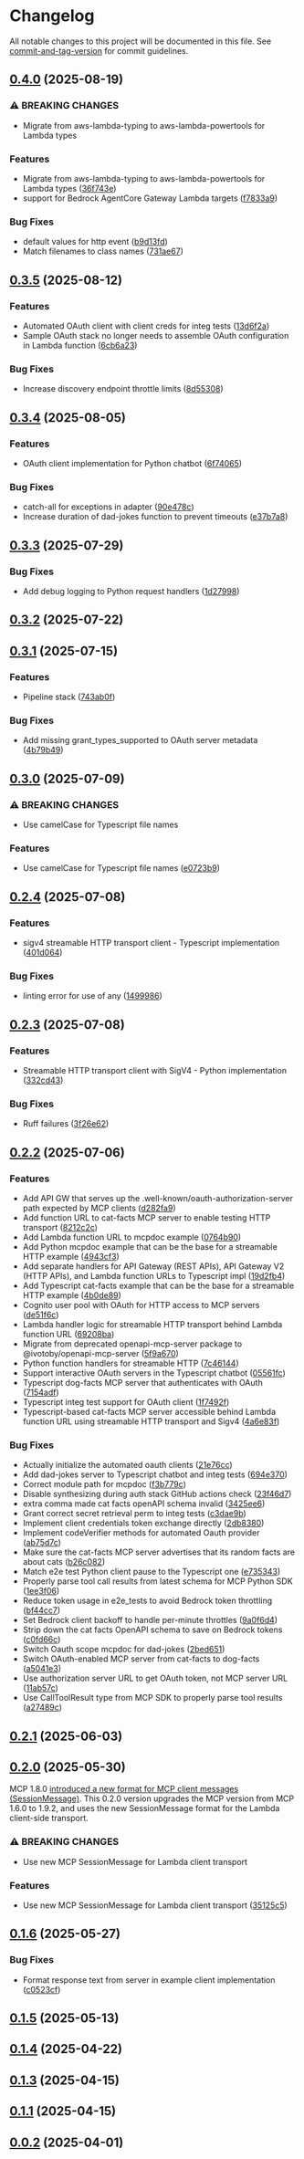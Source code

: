 # Changelog

All notable changes to this project will be documented in this file. See [commit-and-tag-version](https://github.com/absolute-version/commit-and-tag-version) for commit guidelines.

## [0.4.0](https://github.com/awslabs/run-model-context-protocol-servers-with-aws-lambda/compare/v0.3.5...v0.4.0) (2025-08-19)


### ⚠ BREAKING CHANGES

* Migrate from aws-lambda-typing to aws-lambda-powertools for Lambda types

### Features

* Migrate from aws-lambda-typing to aws-lambda-powertools for Lambda types ([36f743e](https://github.com/awslabs/run-model-context-protocol-servers-with-aws-lambda/commit/36f743e8b172d730d4aed7bae7a92e260e815dbf))
* support for Bedrock AgentCore Gateway Lambda targets ([f7833a9](https://github.com/awslabs/run-model-context-protocol-servers-with-aws-lambda/commit/f7833a9b418cb742ec39339ea72884d993e97bbc))


### Bug Fixes

* default values for http event ([b9d13fd](https://github.com/awslabs/run-model-context-protocol-servers-with-aws-lambda/commit/b9d13fd4f37f5851dea472ef9cac94f1688fb9bd))
* Match filenames to class names ([731ae67](https://github.com/awslabs/run-model-context-protocol-servers-with-aws-lambda/commit/731ae6779f42c345be06ecb608f77285eddc712c))

## [0.3.5](https://github.com/awslabs/run-model-context-protocol-servers-with-aws-lambda/compare/v0.3.4...v0.3.5) (2025-08-12)


### Features

* Automated OAuth client with client creds for integ tests ([13d6f2a](https://github.com/awslabs/run-model-context-protocol-servers-with-aws-lambda/commit/13d6f2a0752cb4ab1f1e4d60bb75dea7884c9ebe))
* Sample OAuth stack no longer needs to assemble OAuth configuration in Lambda function ([6cb6a23](https://github.com/awslabs/run-model-context-protocol-servers-with-aws-lambda/commit/6cb6a236de213b5a4acb294f57051031b2718653))


### Bug Fixes

* Increase discovery endpoint throttle limits ([8d55308](https://github.com/awslabs/run-model-context-protocol-servers-with-aws-lambda/commit/8d55308d935e16a223027740949885d3fbd499a9))

## [0.3.4](https://github.com/awslabs/run-model-context-protocol-servers-with-aws-lambda/compare/v0.3.3...v0.3.4) (2025-08-05)


### Features

* OAuth client implementation for Python chatbot ([6f74065](https://github.com/awslabs/run-model-context-protocol-servers-with-aws-lambda/commit/6f74065ee3b0f5da4c8ebc9d5d8de93890f2c0bc))


### Bug Fixes

* catch-all for exceptions in adapter ([90e478c](https://github.com/awslabs/run-model-context-protocol-servers-with-aws-lambda/commit/90e478c9c8e002a2f08f4db3e98175cefb2ffb1b))
* Increase duration of dad-jokes function to prevent timeouts ([e37b7a8](https://github.com/awslabs/run-model-context-protocol-servers-with-aws-lambda/commit/e37b7a88aacb0c54cee0805462690c50a5e20478))

## [0.3.3](https://github.com/awslabs/run-model-context-protocol-servers-with-aws-lambda/compare/v0.3.2...v0.3.3) (2025-07-29)


### Bug Fixes

* Add debug logging to Python request handlers ([1d27998](https://github.com/awslabs/run-model-context-protocol-servers-with-aws-lambda/commit/1d27998110c28617677c510f1b12034346228276))

## [0.3.2](https://github.com/awslabs/run-model-context-protocol-servers-with-aws-lambda/compare/v0.3.1...v0.3.2) (2025-07-22)

## [0.3.1](https://github.com/awslabs/run-model-context-protocol-servers-with-aws-lambda/compare/v0.3.0...v0.3.1) (2025-07-15)


### Features

* Pipeline stack ([743ab0f](https://github.com/awslabs/run-model-context-protocol-servers-with-aws-lambda/commit/743ab0f5ebb92c4657aa2f356173d3ea6a2d1f58))


### Bug Fixes

* Add missing grant_types_supported to OAuth server metadata ([4b79b49](https://github.com/awslabs/run-model-context-protocol-servers-with-aws-lambda/commit/4b79b490ae35632aa6c4ca9f8678fd64aee4b31c))

## [0.3.0](https://github.com/awslabs/run-model-context-protocol-servers-with-aws-lambda/compare/v0.2.4...v0.3.0) (2025-07-09)


### ⚠ BREAKING CHANGES

* Use camelCase for Typescript file names

### Features

* Use camelCase for Typescript file names ([e0723b9](https://github.com/awslabs/run-model-context-protocol-servers-with-aws-lambda/commit/e0723b9184c7998a0cdfe9bb8873058082d516ff))

## [0.2.4](https://github.com/awslabs/run-model-context-protocol-servers-with-aws-lambda/compare/v0.2.3...v0.2.4) (2025-07-08)


### Features

* sigv4 streamable HTTP transport client - Typescript implementation ([401d064](https://github.com/awslabs/run-model-context-protocol-servers-with-aws-lambda/commit/401d0649a33b7a03d7159c6946c74e0f778047b0))


### Bug Fixes

* linting error for use of any ([1499986](https://github.com/awslabs/run-model-context-protocol-servers-with-aws-lambda/commit/1499986c1dacf415ea91d3418c2d13cbabea70dc))

## [0.2.3](https://github.com/awslabs/run-model-context-protocol-servers-with-aws-lambda/compare/v0.2.2...v0.2.3) (2025-07-08)


### Features

* Streamable HTTP transport client with SigV4 - Python implementation ([332cd43](https://github.com/awslabs/run-model-context-protocol-servers-with-aws-lambda/commit/332cd43232c8821730fa36d7579e589bb40624bd))


### Bug Fixes

* Ruff failures ([3f26e62](https://github.com/awslabs/run-model-context-protocol-servers-with-aws-lambda/commit/3f26e622c2b4ded3edbffa44d330cabd5cab0f8a))

## [0.2.2](https://github.com/awslabs/run-model-context-protocol-servers-with-aws-lambda/compare/v0.2.1...v0.2.2) (2025-07-06)


### Features

* Add API GW that serves up the .well-known/oauth-authorization-server path expected by MCP clients ([d282fa9](https://github.com/awslabs/run-model-context-protocol-servers-with-aws-lambda/commit/d282fa97f274bf54babe10c09f13cd9f9d94151a))
* Add function URL to cat-facts MCP server to enable testing HTTP transport ([8212c2c](https://github.com/awslabs/run-model-context-protocol-servers-with-aws-lambda/commit/8212c2c9b1e4593fe9d47e42d066366c46730f95))
* Add Lambda function URL to mcpdoc example ([0764b90](https://github.com/awslabs/run-model-context-protocol-servers-with-aws-lambda/commit/0764b903154daf34f4b603e316b2aab226705df4))
* Add Python mcpdoc example that can be the base for a streamable HTTP example ([4943cf3](https://github.com/awslabs/run-model-context-protocol-servers-with-aws-lambda/commit/4943cf384bd64df92a30a02e1dc44fdb0fbb4e97))
* Add separate handlers for API Gateway (REST APIs), API Gateway V2 (HTTP APIs), and Lambda function URLs to Typescript impl ([19d2fb4](https://github.com/awslabs/run-model-context-protocol-servers-with-aws-lambda/commit/19d2fb448fcfc065d0edcb205cbbfda783aee138))
* Add Typescript cat-facts example that can be the base for a streamable HTTP example ([4b0de89](https://github.com/awslabs/run-model-context-protocol-servers-with-aws-lambda/commit/4b0de8978ca626a9746796d9e1632b2a8e26d07b))
* Cognito user pool with OAuth for HTTP access to MCP servers ([de51f6c](https://github.com/awslabs/run-model-context-protocol-servers-with-aws-lambda/commit/de51f6c04fded26bd4d53ce89c76ed9971fa22cf))
* Lambda handler logic for streamable HTTP transport behind Lambda function URL ([69208ba](https://github.com/awslabs/run-model-context-protocol-servers-with-aws-lambda/commit/69208ba3e74acf23c9b5c7d1e148817df9fea906))
* Migrate from deprecated openapi-mcp-server package to @ivotoby/openapi-mcp-server ([5f9a670](https://github.com/awslabs/run-model-context-protocol-servers-with-aws-lambda/commit/5f9a6707a188941cc349fd4b161863c7bb27642c))
* Python function handlers for streamable HTTP ([7c46144](https://github.com/awslabs/run-model-context-protocol-servers-with-aws-lambda/commit/7c461449b202d068c562f1bda45c4d949d75da05))
* Support interactive OAuth servers in the Typescript chatbot ([05561fc](https://github.com/awslabs/run-model-context-protocol-servers-with-aws-lambda/commit/05561fcbf7878e384c58812406db32986ada4da1))
* Typescript dog-facts MCP server that authenticates with OAuth ([7154adf](https://github.com/awslabs/run-model-context-protocol-servers-with-aws-lambda/commit/7154adf8c1954286642a67c7058f1e9e1bca7471))
* Typescript integ test support for OAuth client ([1f7492f](https://github.com/awslabs/run-model-context-protocol-servers-with-aws-lambda/commit/1f7492f880910be26bbbf0ff10951bf599b476f9))
* Typescript-based cat-facts MCP server accessible behind Lambda function URL using streamable HTTP transport and Sigv4 ([4a6e83f](https://github.com/awslabs/run-model-context-protocol-servers-with-aws-lambda/commit/4a6e83f356063298ef3bf07b030e533633400150))


### Bug Fixes

* Actually initialize the automated oauth clients ([21e76cc](https://github.com/awslabs/run-model-context-protocol-servers-with-aws-lambda/commit/21e76cce398e787566fe4203b54d005238494b5c))
* Add dad-jokes server to Typescript chatbot and integ tests ([694e370](https://github.com/awslabs/run-model-context-protocol-servers-with-aws-lambda/commit/694e3708c99e96e476f706372669017e293a84bb))
* Correct module path for mcpdoc ([f3b779c](https://github.com/awslabs/run-model-context-protocol-servers-with-aws-lambda/commit/f3b779c0ea8daf07c983998ac8ae3eab41986855))
* Disable synthesizing during auth stack GitHub actions check ([23f46d7](https://github.com/awslabs/run-model-context-protocol-servers-with-aws-lambda/commit/23f46d7499828942a04d0a2305491ac2ae5e87ac))
* extra comma made cat facts openAPI schema invalid ([3425ee6](https://github.com/awslabs/run-model-context-protocol-servers-with-aws-lambda/commit/3425ee6cab11bba3682e8c7f7e24339ad8f4e26e))
* Grant correct secret retrieval perm to integ tests ([c3dae9b](https://github.com/awslabs/run-model-context-protocol-servers-with-aws-lambda/commit/c3dae9b2eabfb6df0c463f7ac0aa39bf20a0ae06))
* Implement client credentials token exchange directly ([2db8380](https://github.com/awslabs/run-model-context-protocol-servers-with-aws-lambda/commit/2db8380ff2d003f0b5d1c4fb7d8f6d3ba2d0b3c8))
* Implement codeVerifier methods for automated Oauth provider ([ab75d7c](https://github.com/awslabs/run-model-context-protocol-servers-with-aws-lambda/commit/ab75d7c3d9f585c82c24be81a7d69840feb58fe4))
* Make sure the cat-facts MCP server advertises that its random facts are about cats ([b26c082](https://github.com/awslabs/run-model-context-protocol-servers-with-aws-lambda/commit/b26c0828cc5ddc3d137b490eb6e2a8510093f163))
* Match e2e test Python client pause to the Typescript one ([e735343](https://github.com/awslabs/run-model-context-protocol-servers-with-aws-lambda/commit/e735343104e3aa57ac2bee3cd2372d3ecebd05b0))
* Properly parse tool call results from latest schema for MCP Python SDK ([1ee3f06](https://github.com/awslabs/run-model-context-protocol-servers-with-aws-lambda/commit/1ee3f06218ef2507a4473757a41e6b9543cb13ba))
* Reduce token usage in e2e_tests to avoid Bedrock token throttling ([bf44cc7](https://github.com/awslabs/run-model-context-protocol-servers-with-aws-lambda/commit/bf44cc75e7055d2e220f30672204357a59c5867d))
* Set Bedrock client backoff to handle per-minute throttles ([9a0f6d4](https://github.com/awslabs/run-model-context-protocol-servers-with-aws-lambda/commit/9a0f6d423c8f718b664ef3ce7f0cfd48fd19468b))
* Strip down the cat facts OpenAPI schema to save on Bedrock tokens ([c0fd66c](https://github.com/awslabs/run-model-context-protocol-servers-with-aws-lambda/commit/c0fd66c645b7dbefa7f616e66d9fee49ebee0925))
* Switch Oauth scope mcpdoc for dad-jokes ([2bed651](https://github.com/awslabs/run-model-context-protocol-servers-with-aws-lambda/commit/2bed6519ff55d5dc8835f0b664bc338003d3a2be))
* Switch OAuth-enabled MCP server from cat-facts to dog-facts ([a5041e3](https://github.com/awslabs/run-model-context-protocol-servers-with-aws-lambda/commit/a5041e38775c25aa6beb03fc35b2bd1c3a42110e))
* Use authorization server URL to get OAuth token, not MCP server URL ([11ab57c](https://github.com/awslabs/run-model-context-protocol-servers-with-aws-lambda/commit/11ab57cd51492aabe1a417d5e38557a0aa4ca406))
* Use CallToolResult type from MCP SDK to properly parse tool results ([a27489c](https://github.com/awslabs/run-model-context-protocol-servers-with-aws-lambda/commit/a27489c4eb5ee17ba51cdda07f2e98ee24884902))

## [0.2.1](https://github.com/awslabs/run-model-context-protocol-servers-with-aws-lambda/compare/v0.2.0...v0.2.1) (2025-06-03)

## [0.2.0](https://github.com/awslabs/run-model-context-protocol-servers-with-aws-lambda/compare/v0.1.6...v0.2.0) (2025-05-30)

MCP 1.8.0 [introduced a new format for MCP client messages (SessionMessage)](https://github.com/modelcontextprotocol/python-sdk/commit/da0cf223553d50e48fba7652b2ef0eca26550e77).
This 0.2.0 version upgrades the MCP version from MCP 1.6.0 to 1.9.2, and uses the new SessionMessage format for the Lambda client-side transport.

### ⚠ BREAKING CHANGES

* Use new MCP SessionMessage for Lambda client transport

### Features

* Use new MCP SessionMessage for Lambda client transport ([35125c5](https://github.com/awslabs/run-model-context-protocol-servers-with-aws-lambda/commit/35125c5e22172544c5a07f17c4174e1b4c792fea))

## [0.1.6](https://github.com/awslabs/run-model-context-protocol-servers-with-aws-lambda/compare/v0.1.5...v0.1.6) (2025-05-27)


### Bug Fixes

* Format response text from server in example client implementation ([c0523cf](https://github.com/awslabs/run-model-context-protocol-servers-with-aws-lambda/commit/c0523cf087422726a657a6c5866af1c0fbaa24d3))

## [0.1.5](https://github.com/awslabs/run-model-context-protocol-servers-with-aws-lambda/compare/v0.1.4...v0.1.5) (2025-05-13)

## [0.1.4](https://github.com/awslabs/run-model-context-protocol-servers-with-aws-lambda/compare/v0.1.3...v0.1.4) (2025-04-22)

## [0.1.3](https://github.com/awslabs/run-model-context-protocol-servers-with-aws-lambda/compare/v0.1.2...v0.1.3) (2025-04-15)

## [0.1.1](https://github.com/awslabs/run-model-context-protocol-servers-with-aws-lambda/compare/v0.1.0...v0.1.1) (2025-04-15)

## [0.0.2](https://github.com/awslabs/run-model-context-protocol-servers-with-aws-lambda/compare/v0.0.1...v0.0.2) (2025-04-01)
